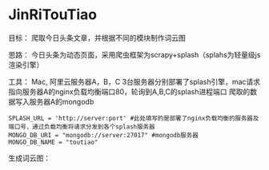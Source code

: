 # JinRiTouTiao

目标：
    爬取今日头条文章，并根据不同的模块制作词云图

思路：
    今日头条为动态页面，采用爬虫框架为scrapy+splash（splahs为轻量级js渲染引擎）
   
工具：
    Mac, 阿里云服务器A，B，C
    3台服务器分别部署了splash引擎，mac请求指向服务器A的nginx负载均衡端口80，轮询到A,B,C的splash进程端口
    爬取的数据写入服务器A的mongodb
    
    SPLASH_URL = 'http://server:port' #此处填写的是部署了nginx负载均衡的服务器及端口号，通过负载均衡将请求分发到各个splash服务器
    MONGO_DB_URI = "mongodb://server:27017" #mongodb服务器
    MONGO_DB_NAME = "toutiao"
    
生成词云图：
    
    

